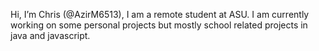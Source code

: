 Hi, I’m Chris (@AzirM6513), I am a remote student at ASU. I am currently working on some personal projects but mostly school related projects in java and javascript.
